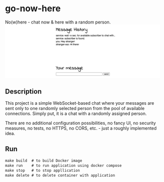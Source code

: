 # go-now-here
No(w)here - chat now & here with a random person.  
![image](assets/main_page.png)

## Description
This project is a simple WebSocket-based chat where your messages are sent only to one randomly selected person from the pool of available connections. Simply put, it is a chat with a randomly assigned person.

There are no additional configuration possibilities, no fancy UI, no security measures, no tests, no HTTPS, no CORS, etc. - just a roughly implemented idea.

## Run
```
make build  # to build Docker image
make run    # to run application using docker compose
make stop   # to stop appllication
make delete # to delete container with application
```